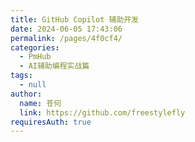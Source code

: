 ```yaml
---
title: GitHub Copilot 辅助开发
date: 2024-06-05 17:43:06
permalink: /pages/4f0cf4/
categories: 
  - PmHub
  - AI辅助编程实战篇
tags: 
  - null
author: 
  name: 苍何
  link: https://github.com/freestylefly
requiresAuth: true
---
```

